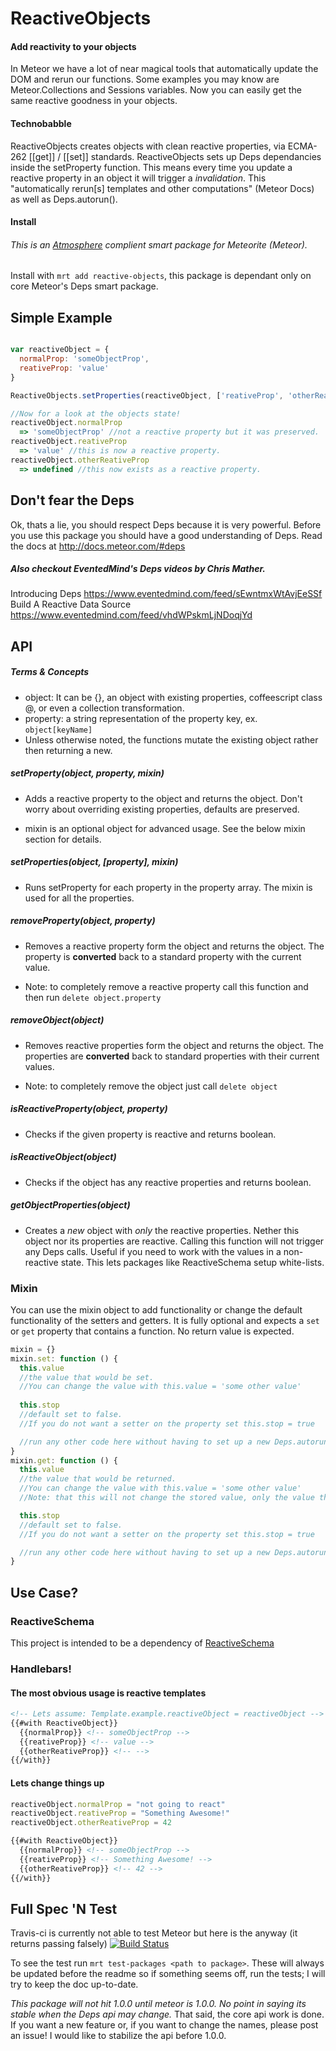 ReactiveObjects
=======================

#### Add reactivity to your objects

In Meteor we have a lot of near magical tools that automatically update the DOM and rerun our functions. 
Some examples you may know are Meteor.Collections and Sessions variables.
Now you can easily get the same reactive goodness in your objects.

#### Technobabble
ReactiveObjects creates objects with clean reactive properties, via ECMA-262 [[get]] / [[set]] standards. 
ReactiveObjects sets up Deps dependancies inside the setProperty function. 
This means every time you update a reactive property in an object it will trigger a *invalidation*. 
This "automatically rerun[s] templates and other computations" (Meteor Docs) as well as Deps.autorun().

#### Install

###### This is an [Atmosphere](https://atmosphere.meteor.com/) complient smart package for Meteorite (Meteor). 
Install with `mrt add reactive-objects`, this package is dependant only on core Meteor's Deps smart package.

## Simple Example
```js

var reactiveObject = {
  normalProp: 'someObjectProp',
  reativeProp: 'value'
}

ReactiveObjects.setProperties(reactiveObject, ['reativeProp', 'otherReativeProp'])

//Now for a look at the objects state!
reactiveObject.normalProp
  => 'someObjectProp' //not a reactive property but it was preserved. 
reactiveObject.reativeProp
  => 'value' //this is now a reactive property.
reactiveObject.otherReativeProp
  => undefined //this now exists as a reactive property.
```

## Don't fear the Deps
Ok, thats a lie, you should respect Deps because it is very powerful. 
Before you use this package you should have a good understanding of Deps. 
Read the docs at http://docs.meteor.com/#deps
##### Also checkout EventedMind's Deps videos by Chris Mather.
Introducing Deps https://www.eventedmind.com/feed/sEwntmxWtAvjEeSSf <br>
Build A Reactive Data Source https://www.eventedmind.com/feed/vhdWPskmLjNDoqjYd

## API

##### Terms & Concepts

* object: It can be {}, an object with existing properties, coffeescript class @, or even a collection transformation.
* property: a string representation of the property key, ex. `object[keyName]`
* Unless otherwise noted, the functions mutate the existing object rather then returning a new.

##### setProperty(object, property, mixin)
 - Adds a reactive property to the object and returns the object. 
 Don't worry about overriding existing properties, defaults are preserved.
  
- mixin is an optional object for advanced usage. See the below mixin section for details.

##### setProperties(object, [property], mixin)
  - Runs setProperty for each property in the property array. 
  The mixin is used for all the properties.
  
##### removeProperty(object, property)
  - Removes a reactive property form the object and returns the object. 
  The property is **converted** back to a standard property with the current value. 

  - Note: to completely remove a reactive property call this function and then run `delete object.property`  
  
##### removeObject(object)
  - Removes reactive properties form the object and returns the object. 
  The properties are **converted** back to standard properties with their current values. 

  - Note: to completely remove the object just call `delete object`  
  
##### isReactiveProperty(object, property)
  - Checks if the given property is reactive and returns boolean.
   
##### isReactiveObject(object)
  - Checks if the object has any reactive properties and returns boolean.

##### getObjectProperties(object)
  - Creates a *new* object with *only* the reactive properties. 
  Nether this object nor its properties are reactive. 
  Calling this function will not trigger any Deps calls.
  Useful if you need to work with the values in a non-reactive state.
  This lets packages like ReactiveSchema setup white-lists.

### Mixin
  You can use the mixin object to add functionality or change the default functionality of the setters and getters. 
  It is fully optional and expects a `set` or `get` property that contains a function. No return value is expected.

  ```javascript
  mixin = {}
  mixin.set: function () {
    this.value 
    //the value that would be set. 
    //You can change the value with this.value = 'some other value'
    
    this.stop 
    //default set to false. 
    //If you do not want a setter on the property set this.stop = true

    //run any other code here without having to set up a new Deps.autorun
  } 
  mixin.get: function () {
    this.value
    //the value that would be returned. 
    //You can change the value with this.value = 'some other value'
    //Note: that this will not change the stored value, only the value the getter returns.

    this.stop 
    //default set to false. 
    //If you do not want a setter on the property set this.stop = true

    //run any other code here without having to set up a new Deps.autorun
  } 
  ```
## Use Case?
### ReactiveSchema
This project is intended to be a dependency of [ReactiveSchema](https://github.com/CMToups/meteor-reactive-schema)

### Handlebars!

#### The most obvious usage is reactive templates

```html
<!-- Lets assume: Template.example.reactiveObject = reactiveObject -->
{{#with ReactiveObject}}
  {{normalProp}} <!-- someObjectProp -->
  {{reativeProp}} <!-- value -->
  {{otherReativeProp}} <!-- -->
{{/with}}

```
#### Lets change things up
```javascript
reactiveObject.normalProp = "not going to react"
reactiveObject.reativeProp = "Something Awesome!"
reactiveObject.otherReativeProp = 42
```
```html
{{#with ReactiveObject}}
  {{normalProp}} <!-- someObjectProp -->
  {{reativeProp}} <!-- Something Awesome! -->
  {{otherReativeProp}} <!-- 42 -->
{{/with}}
```

## Full Spec 'N Test
Travis-ci is currently not able to test Meteor but here is the anyway (it returns passing falsely) [![Build Status](https://travis-ci.org/CMToups/meteor-reactive-objects.png)](https://travis-ci.org/CMToups/meteor-reactive-objects) 

To see the test run `mrt test-packages <path to package>`. 
These will always be updated before the readme so if something seems off, run the tests; I will try to keep the doc up-to-date.

*This package will not hit 1.0.0 until meteor is 1.0.0. No point in saying its stable when the Deps api may change.*
That said, the core api work is done. 
If you want a new feature or, if you want to change the names, please post an issue!
I would like to stabilize the api before 1.0.0. 
